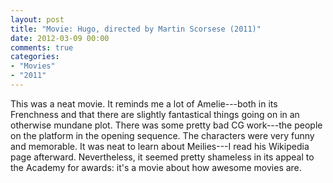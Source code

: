 ```yaml
---
layout: post
title: "Movie: Hugo, directed by Martin Scorsese (2011)"
date: 2012-03-09 00:00
comments: true
categories:
- "Movies"
- "2011"
---
```


This was a neat movie. It reminds me a lot of Amelie---both in its
Frenchness and that there are slightly fantastical things going on
in an otherwise mundane plot. There was some pretty bad CG
work---the people on the platform in the opening sequence. The
characters were very funny and memorable. It was neat to learn
about Meilies---I read his Wikipedia page afterward. Nevertheless,
it seemed pretty shameless in its appeal to the Academy for awards:
it's a movie about how awesome movies are.
